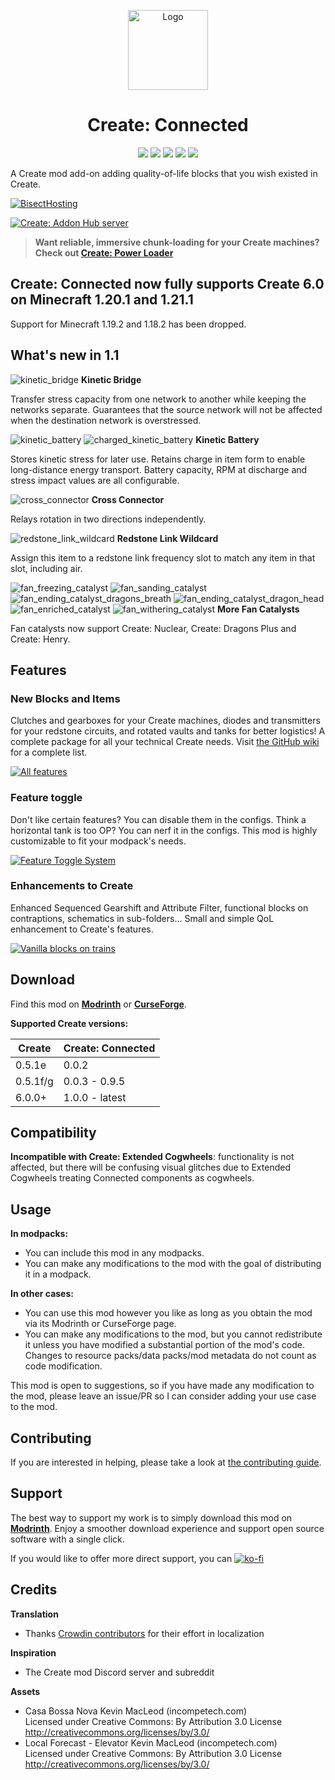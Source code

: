 <p align="center"><img src="https://raw.githubusercontent.com/hlysine/create_connected/main/src/main/resources/create_connected_icon.png" alt="Logo" width="128"></p>

<h1 align="center">Create: Connected</h1>

<p align="center">
<a title="Supported versions" target="_blank" href="https://modrinth.com/mod/create-connected/"><img src="https://cf.way2muchnoise.eu/versions/947914_all.svg"></a>
<a title="Modrinth" target="_blank" href="https://modrinth.com/mod/create-connected/"><img src="https://img.shields.io/modrinth/dt/Vg5TIO6d?style=flat&label=Modrinth"></a>
<a title="CurseForge" target="_blank" href="https://www.curseforge.com/minecraft/mc-mods/create-connected"><img src="https://img.shields.io/curseforge/dt/947914?style=flat&label=CurseForge"></a>
<a title="Crowdin" target="_blank" href="https://crowdin.com/project/create-connected-mod"><img src="https://badges.crowdin.net/create-connected-mod/localized.svg"></a>
<a title="Discord" target="_blank" href="https://discord.gg/3AvrppcgG3"><img src="https://discordapp.com/api/guilds/891929048895356948/widget.png?style=shield"></a>
</p>

A Create mod add-on adding quality-of-life blocks that you wish existed in Create.

[![BisectHosting](https://www.bisecthosting.com/partners/custom-banners/cd02548b-be01-4a01-b707-ffcb913f5299.webp)](https://bisecthosting.com/lysine)

[![Create: Addon Hub server](https://discordapp.com/api/guilds/891929048895356948/widget.png?style=banner2)](https://discord.gg/3AvrppcgG3)

> **Want reliable, immersive chunk-loading for your Create machines? Check
out [Create: Power Loader](https://modrinth.com/mod/create-power-loader)**

## Create: Connected now fully supports Create 6.0 on Minecraft 1.20.1 and 1.21.1

Support for Minecraft 1.19.2 and 1.18.2 has been dropped.

## What's new in 1.1

![kinetic_bridge](https://github.com/user-attachments/assets/c4996f1a-ca28-4164-886a-a872073fc80c) **Kinetic Bridge**

Transfer stress capacity from one network to another while keeping the networks separate. Guarantees that the source network will not be affected when the destination network is overstressed.

![kinetic_battery](https://github.com/user-attachments/assets/02d33d98-ac20-4629-8993-149fe1123d24) ![charged_kinetic_battery](https://github.com/user-attachments/assets/33b5ac7d-7e27-44b1-ada9-b70a21324be6) **Kinetic Battery**

Stores kinetic stress for later use. Retains charge in item form to enable long-distance energy transport. Battery capacity, RPM at discharge and stress impact values are all configurable.

![cross_connector](https://github.com/user-attachments/assets/e099e1aa-7e06-43e7-a33a-a906dd706336) **Cross Connector**

Relays rotation in two directions independently.

![redstone_link_wildcard](https://github.com/user-attachments/assets/6c81752e-1024-4685-84d1-c3947e6d26b6) **Redstone Link Wildcard**

Assign this item to a redstone link frequency slot to match any item in that slot, including air.

![fan_freezing_catalyst](https://github.com/user-attachments/assets/5fb53ff5-6bf2-4005-9caf-68df3c9df1a1) ![fan_sanding_catalyst](https://github.com/user-attachments/assets/5cb15a91-de17-47fb-91af-a065080f116d) ![fan_ending_catalyst_dragons_breath](https://github.com/user-attachments/assets/ebacf2c6-2639-45da-a635-ba421c332e92) ![fan_ending_catalyst_dragon_head](https://github.com/user-attachments/assets/4c3105e7-5897-4755-9e00-7fca7bdc1763) ![fan_enriched_catalyst](https://github.com/user-attachments/assets/0d44f0d4-416d-4294-8407-25eb5bc3039a) ![fan_withering_catalyst](https://github.com/user-attachments/assets/0c75b5b0-aa4b-4d74-baea-dc125bcebe79) **More Fan Catalysts**

Fan catalysts now support Create: Nuclear, Create: Dragons Plus and Create: Henry.

## Features

### New Blocks and Items

Clutches and gearboxes for your Create machines, diodes and transmitters for your redstone circuits, and rotated vaults and tanks for better logistics!
A complete package for all your technical Create needs. Visit [the GitHub wiki](https://github.com/hlysine/create_connected/wiki/New-Features) for a complete list.

[![All features](https://cdn.modrinth.com/data/Vg5TIO6d/images/897c4d67eae94a366c49782ddb1654c5a6e383c5.png)](https://github.com/hlysine/create_connected/wiki/New-Features)

### Feature toggle

Don't like certain features? You can disable them in the configs. Think a horizontal tank is too OP? You can nerf it in the configs. This mod is highly customizable to fit your modpack's needs.

[![Feature Toggle System](https://cdn.modrinth.com/data/Vg5TIO6d/images/d74a9a1a353caee83b0d5dc69c60305a14699d3a.png)](https://github.com/hlysine/create_connected/wiki/Configs)

### Enhancements to Create

Enhanced Sequenced Gearshift and Attribute Filter, functional blocks on contraptions, schematics in sub-folders...
Small and simple QoL enhancement to Create's features.

[![Vanilla blocks on trains](https://github.com/hlysine/create_connected/assets/25472513/31d7c32e-0cc1-4238-a220-315d8269810f)](https://github.com/hlysine/create_connected/wiki/Create-Enhancements)

## Download

Find this mod on [**Modrinth**](https://modrinth.com/mod/create-connected) or
[**CurseForge**](https://legacy.curseforge.com/minecraft/mc-mods/create-connected).

**Supported Create versions:**

| Create   | Create: Connected |
|----------|-------------------|
| 0.5.1e   | 0.0.2             |
| 0.5.1f/g | 0.0.3 - 0.9.5     |
| 6.0.0+   | 1.0.0 - latest    |

## Compatibility

**Incompatible with Create: Extended Cogwheels**: functionality is not affected, but there will be confusing visual
glitches due to Extended Cogwheels treating Connected components as cogwheels.

## Usage

**In modpacks:**

- You can include this mod in any modpacks.
- You can make any modifications to the mod with the goal of distributing it in a modpack.

**In other cases:**

- You can use this mod however you like as long as you obtain the mod via its Modrinth or CurseForge page.
- You can make any modifications to the mod, but you cannot redistribute it unless you have modified a substantial
  portion of the mod's code. Changes to resource packs/data packs/mod metadata do not count as code modification.

This mod is open to suggestions, so if you have made any modification to the mod, please leave an issue/PR so I can
consider adding your use case to the mod.

## Contributing

If you are interested in helping, please take a look
at [the contributing guide](https://github.com/hlysine/create_connected/blob/main/CONTRIBUTING.md).

## Support

The best way to support my work is to simply download this mod on [**Modrinth**](https://modrinth.com/mod/create-connected).
Enjoy a smoother download experience and support open source software with a single click.

If you would like to offer more direct support, you
can [![ko-fi](https://ko-fi.com/img/githubbutton_sm.svg)](https://ko-fi.com/O4O2TL8YV)

## Credits

**Translation**

- Thanks [Crowdin contributors](https://crowdin.com/project/create-connected-mod/reports/top-members) for their effort
  in localization

**Inspiration**

- The Create mod Discord server and subreddit

**Assets**

- Casa Bossa Nova Kevin MacLeod (incompetech.com)<br>
  Licensed under Creative Commons: By Attribution 3.0 License<br>
  http://creativecommons.org/licenses/by/3.0/
- Local Forecast - Elevator Kevin MacLeod (incompetech.com)<br>
  Licensed under Creative Commons: By Attribution 3.0 License<br>
  http://creativecommons.org/licenses/by/3.0/
